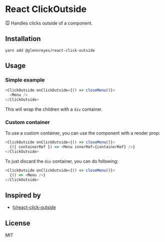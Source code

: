 # React ClickOutside

🐭 Handles clicks outside of a component.

## Installation

```
yarn add @glennreyes/react-click-outside
```

## Usage

### Simple example

```js
<ClickOutside onClickOutside={() => closeMenu()}>
  <Menu />
</ClickOutside>
```

This will wrap the children with a `div` container.

### Custom container

To use a custom container, you can use the component with a render prop:

```js
<ClickOutside onClickOutside={() => closeMenu()}>
  {({ containerRef }) => <Menu innerRef={containerRef} />}
</ClickOutside>
```

To just discard the `div` container, you can do following:

```js
<ClickOutside onClickOutside={() => closeMenu()}>
  {() => <Menu />}
</ClickOutside>
```

## Inspired by

-  [tj/react-click-outside](https://github.com/tj/react-click-outside)

## License

MIT
